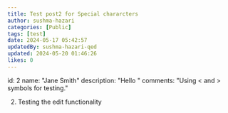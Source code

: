 ```yaml
---
title: Test post2 for Special chararcters
author: sushma-hazari
categories: [Public]
tags: [test]
date: 2024-05-17 05:42:57 
updatedBy: sushma-hazari-qed
updated: 2024-05-20 01:46:26 
likes: 0
---
```


id: 2
    name: "Jane Smith"
    description: "Hello <world>"
    comments: "Using < and > symbols for testing."

2. Testing the edit functionality
